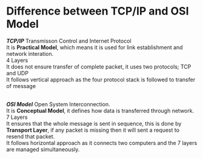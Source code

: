 # Difference between TCP/IP and OSI Model

***TCP/IP***
Transmisson Control and Internet Protocol<br>
It is **Practical Model**, which means it is used for link establishment and network interation.<br>
4 Layers<br>
It does not ensure transfer of complete packet, it uses two protocols; TCP and UDP<br>
It follows vertical approach as the four protocol stack is followed to transfer of message<br>


<br>***OSI Model***
Open System Interconnection.<br>
It is **Conceptual Model**, it defines how data is transferred through network.<br>
7 Layers<br>
It ensures that the whole message is sent in sequence, this is done by **Transport Layer**, if any packet is missing then it will sent a request to resend that packet.<br>
It follows horizontal approach as it connects two computers and the 7 layers are managed simultaneously.<br>
